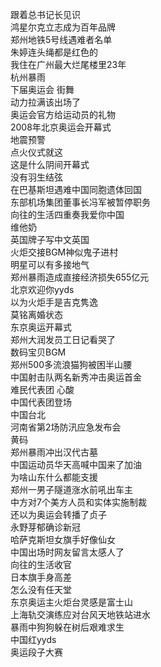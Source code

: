 跟着总书记长见识  
鸿星尔克立志成为百年品牌  
郑州地铁5号线遇难者名单  
朱婷连头绳都是红色的  
我住在广州最大烂尾楼里23年  
杭州暴雨  
下届奥运会 街舞  
动力拉满该出场了  
奥运会官方给运动员的礼物  
2008年北京奥运会开幕式  
地震预警  
点火仪式就这  
这是什么阴间开幕式  
没有羽生结弦  
在巴基斯坦遇难中国同胞遗体回国  
东部机场集团董事长冯军被暂停职务  
向往的生活四重奏我爱你中国  
维他奶  
英国牌子写中文英国  
火炬交接BGM神似鬼子进村  
明星可以有多接地气  
郑州暴雨造成直接经济损失655亿元  
北京欢迎你yyds  
以为火炬手是吉克隽逸  
莫铭离婚状态  
东京奥运开幕式  
郑州大润发员工日记看哭了  
数码宝贝BGM  
郑州500多流浪猫狗被困半山腰  
中国射击队两名新秀冲击奥运首金  
难民代表团 心酸  
中国代表团登场  
中国台北  
河南省第2场防汛应急发布会  
黄码  
郑州暴雨冲出汉代古墓  
中国运动员华天高喊中国来了加油  
为啥山东什么都能支援  
郑州一男子隧道涨水前吼出车主  
中方对7个美方人员和实体实施制裁  
还以为奥运会转播了贞子  
永野芽郁确诊新冠  
哈萨克斯坦女旗手好像仙女  
中国出场时网友留言太感人了  
向往的生活收官  
日本旗手身高差  
怎么没有任天堂  
东京奥运主火炬台灵感是富士山  
上海轨交演练应对台风天地铁站进水  
暴雨中狗狗躲在树后艰难求生  
中国红yyds  
奥运段子大赛  

